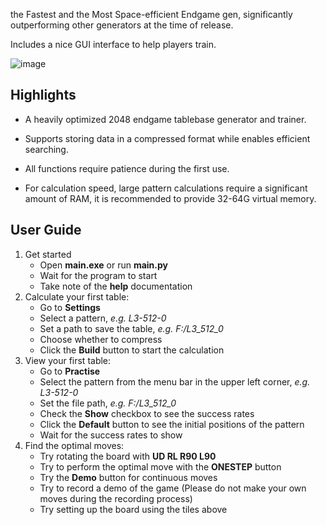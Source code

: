 the Fastest and the Most Space-efficient Endgame gen, significantly outperforming other generators at the time of release. 

Includes a nice GUI interface to help players train.

![image](https://github.com/game-difficulty/2048EndgameTablebase/assets/169589278/723510f5-a434-4640-bc82-9eadde41a0ed)


## Highlights


-  A heavily optimized 2048 endgame tablebase generator and trainer.

-  Supports storing data in a compressed format while enables efficient searching.

-  All functions require patience during the first use.

-  For calculation speed, large pattern calculations require a significant amount of RAM, it is recommended to provide 32-64G virtual memory.


## User Guide
1. Get started
   - Open **main.exe** or run **main.py**
   - Wait for the program to start
   - Take note of the **help** documentation
2. Calculate your first table:
   - Go to **Settings**
   - Select a pattern, *e.g. L3-512-0*
   - Set a path to save the table, *e.g. F:/L3_512_0*
   - Choose whether to compress
   - Click the **Build** button to start the calculation
3. View your first table:
   - Go to **Practise**
   - Select the pattern from the menu bar in the upper left corner, *e.g. L3-512-0*
   - Set the file path, *e.g. F:/L3_512_0*
   - Check the **Show** checkbox to see the success rates
   - Click the **Default** button to see the initial positions of the pattern
   - Wait for the success rates to show
4. Find the optimal moves:
   - Try rotating the board with **UD RL R90 L90**
   - Try to perform the optimal move with the **ONESTEP** button
   - Try the **Demo** button for continuous moves
   - Try to record a demo of the game (Please do not make your own moves during the recording process)
   - Try setting up the board using the tiles above


 


 


 
